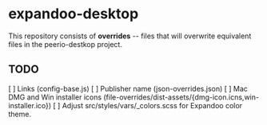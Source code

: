 # expandoo-desktop

This repository consists of **overrides** -- files that will overwrite
equivalent files in the peerio-destkop project.


## TODO

[ ] Links (config-base.js)
[ ] Publisher name (json-overrides.json)
[ ] Mac DMG and Win installer icons (file-overrides/dist-assets/{dmg-icon.icns,win-installer.ico})
[ ] Adjust src/styles/vars/_colors.scss for Expandoo color theme.

